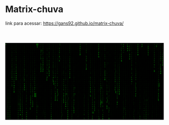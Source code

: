 # Matrix-chuva

link para acessar:
https://gans92.github.io/matrix-chuva/<h2/>
<br/>
<img src='./matrix.png'>

